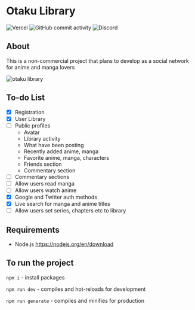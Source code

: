 # Otaku Library
![Vercel](https://vercelbadge.vercel.app/api/kremeshnoi/otaku-library?label=vercel)
![GitHub commit activity](https://img.shields.io/github/commit-activity/m/kremeshnoi/otaku-library)
![Discord](https://img.shields.io/discord/718432544030195792?label=dicrord)

## About
This is a non-commercial project that plans to develop as a social network for anime and manga lovers

![otaku library](https://kremeshnoi.github.io/img/otaku-library.jpg)

## To-do List
- [x] Registration
- [x] User Library
- [ ] Public profiles
  - Avatar
  - Library activity
  - What have been posting
  - Recently added anime, manga
  - Favorite anime, manga, characters
  - Friends section
  - Commentary section
- [ ] Commentary sections
- [ ] Allow users read manga
- [ ] Allow users watch anime
- [x] Google and Twitter auth methods
- [x] Live search for manga and anime titles
- [ ] Allow users set series, chapters etc to library

## Requirements
 * Node.js https://nodejs.org/en/download

## To run the project
`npm i` - install packages

`npm run dev` - compiles and hot-reloads for development

`npm run generate` - compiles and minifies for production
